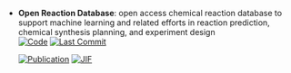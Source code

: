 



- **Open Reaction Database**: open access chemical reaction database to support machine learning and related efforts in reaction prediction, chemical synthesis planning, and experiment design  
    [![Code](https://img.shields.io/github/stars/open-reaction-database/ord-schema?style=for-the-badge&logo=github)](https://github.com/open-reaction-database/ord-schema) 
    [![Last Commit](https://img.shields.io/github/last-commit/open-reaction-database/ord-schema?style=for-the-badge&logo=github)](https://github.com/open-reaction-database/ord-schema) 

    [![Publication](https://img.shields.io/badge/Publication-Citations:177-blue?style=for-the-badge&logo=bookstack)](https://doi.org/10.1021/jacs.1c09820) 
    [![JIF](https://img.shields.io/badge/Impact_Factor-14.40-purple?style=for-the-badge&logo=academia)](https://doi.org/10.1021/jacs.1c09820)


